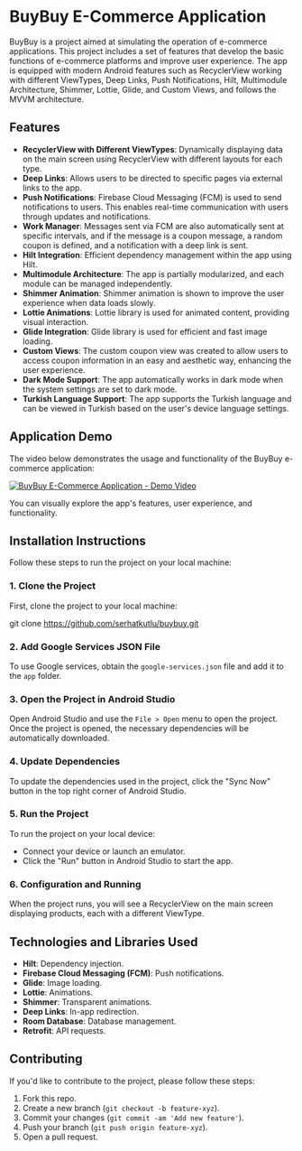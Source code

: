 # BuyBuy E-Commerce Application

BuyBuy is a project aimed at simulating the operation of e-commerce applications. This project includes a set of features that develop the basic functions of e-commerce platforms and improve user experience. The app is equipped with modern Android features such as RecyclerView working with different ViewTypes, Deep Links, Push Notifications, Hilt, Multimodule Architecture, Shimmer, Lottie, Glide, and Custom Views, and follows the MVVM architecture.

## Features
- **RecyclerView with Different ViewTypes**: Dynamically displaying data on the main screen using RecyclerView with different layouts for each type.
- **Deep Links**: Allows users to be directed to specific pages via external links to the app.
- **Push Notifications**: Firebase Cloud Messaging (FCM) is used to send notifications to users. This enables real-time communication with users through updates and notifications.
- **Work Manager**: Messages sent via FCM are also automatically sent at specific intervals, and if the message is a coupon message, a random coupon is defined, and a notification with a deep link is sent.
- **Hilt Integration**: Efficient dependency management within the app using Hilt.
- **Multimodule Architecture**: The app is partially modularized, and each module can be managed independently.
- **Shimmer Animation**: Shimmer animation is shown to improve the user experience when data loads slowly.
- **Lottie Animations**: Lottie library is used for animated content, providing visual interaction.
- **Glide Integration**: Glide library is used for efficient and fast image loading.
- **Custom Views**: The custom coupon view was created to allow users to access coupon information in an easy and aesthetic way, enhancing the user experience.
- **Dark Mode Support**: The app automatically works in dark mode when the system settings are set to dark mode.
- **Turkish Language Support**: The app supports the Turkish language and can be viewed in Turkish based on the user's device language settings.

## Application Demo

The video below demonstrates the usage and functionality of the BuyBuy e-commerce application:

[![BuyBuy E-Commerce Application - Demo Video](https://img.youtube.com/vi/4OF06yXryG8/0.jpg)](https://youtu.be/4OF06yXryG8)

You can visually explore the app's features, user experience, and functionality.

## Installation Instructions

Follow these steps to run the project on your local machine:

### 1. Clone the Project

First, clone the project to your local machine:


git clone https://github.com/serhatkutlu/buybuy.git

### 2. Add Google Services JSON File
To use Google services, obtain the `google-services.json` file and add it to the `app` folder.

### 3. Open the Project in Android Studio
Open Android Studio and use the `File > Open` menu to open the project. Once the project is opened, the necessary dependencies will be automatically downloaded.

### 4. Update Dependencies
To update the dependencies used in the project, click the "Sync Now" button in the top right corner of Android Studio.

### 5. Run the Project
To run the project on your local device:

- Connect your device or launch an emulator.
- Click the "Run" button in Android Studio to start the app.

### 6. Configuration and Running
When the project runs, you will see a RecyclerView on the main screen displaying products, each with a different ViewType.

## Technologies and Libraries Used
- **Hilt**: Dependency injection.
- **Firebase Cloud Messaging (FCM)**: Push notifications.
- **Glide**: Image loading.
- **Lottie**: Animations.
- **Shimmer**: Transparent animations.
- **Deep Links**: In-app redirection.
- **Room Database**: Database management.
- **Retrofit**: API requests.

## Contributing
If you'd like to contribute to the project, please follow these steps:

1. Fork this repo.
2. Create a new branch (`git checkout -b feature-xyz`).
3. Commit your changes (`git commit -am 'Add new feature'`).
4. Push your branch (`git push origin feature-xyz`).
5. Open a pull request.
